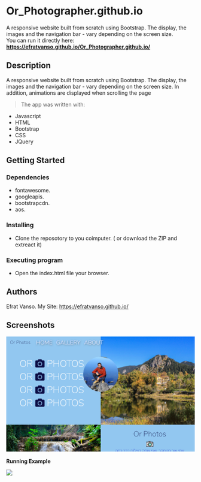 # Or_Photographer.github.io

A responsive website built from scratch using Bootstrap. The display, the images and the navigation bar - vary depending on the screen size.
 <br/>
You can run it directly here: 
**https://efratvanso.github.io/Or_Photographer.github.io/**

## Description

A responsive website built from scratch using Bootstrap. The display, the images and the navigation bar - vary depending on the screen size.
In addition, animations are displayed when scrolling the page

>The app was written with: 

   * Javascript
   * HTML
   * Bootstrap
   * CSS
   * JQuery
   
## Getting Started

### Dependencies

   * fontawesome.
   * googleapis.
   * bootstrapcdn.
   * aos.
  
### Installing

* Clone the reposotory to you coimputer. ( or download the ZIP and extreact it)

### Executing program

* Open the index.html file your browser.

## Authors

Efrat Vanso.
My Site: https://efratvanso.github.io/

## Screenshots

<img style="-webkit-user-select: none;margin: auto;width: 550px;" src="https://raw.githubusercontent.com/EfratVanso/Or_Photographer.github.io/master/ResponsitiveSite.png" width="600">

**Running Example**

<img style="-webkit-user-select: none;margin: auto;width: 700px;" src="https://github.com/EfratVanso/Or_Photographer.github.io/blob/master/photographer%20GIF.gif?raw=true">
